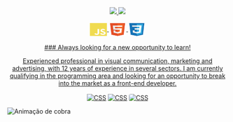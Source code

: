 

<div align="center">
  <a href="https://github.com/oneprogramm">
  <img height="180em" src="https://github-readme-stats.vercel.app/api?username=oneprogramm&show_icons=true&theme=tokyonight&include_all_commits=true&count_private=true"/>
  <img height="180em" src="https://github-readme-stats.vercel.app/api/top-langs/?username=oneprogramm&layout=compact&langs_count=6&theme=tokyonight"/>
</div>
<div align="center" style="display: inline_block">
  <br>
  <img align="center" alt="Js" height="30" width="40" src="https://raw.githubusercontent.com/devicons/devicon/master/icons/javascript/javascript-plain.svg ">
  
  <img align="center" alt="HTML" height="30" width="40" src="https://raw.githubusercontent.com/devicons/devicon/master/icons/html5/html5-original.svg ">
  
  <img align="center" alt="CSS" height="30" width="40" src="https://raw.githubusercontent.com/devicons/devicon/master/icons/css3/css3-original.svg ">
  
</div>
 
 <br>
 <div align="center">
  ### Always looking for a new opportunity to learn!

Experienced professional in visual communication, marketing and advertising, with 12 years of experience in several sectors. I am currently qualifying in the programming area and looking for an opportunity to break into the market as a front-end developer.
  </div>
   
  <div align="center" display: "flex" gap: "5px" >
    <a href= "https://www.instagram.com/lima.ceo/" target="_blank">
      <img align="center" alt="CSS" height="20" width="70" src="https://img.shields.io/badge/-Instagram-%23E4405F?style=for-the- badge&logo=instagram&logoColor=white" target="_blank"></a> 

  <a  href="https://www.linkedin.com/in/greendev/" target="_blank">
    <img align="center" alt="CSS" height="20" width="70"  src="https://img.shields.io/badge/-LinkedIn-%230077B5?style= for-the-badge&logo=linkedin&logoColor=white" target="_blank"></a>
  <a href = "mailto:greenprogramdev@gmail.com">
    <img align="center" alt="CSS" height="20" width="70"  src="https://img.shields.io/badge/-Gmail-%23333?style=for-the-badge&logo=gmail&logoColor=white" style='border-radius: 4px !important' destino="_blank"></a>
 </div>
  
  ![Animação de cobra](https://github.com/devemdobro/devemdobro/blob/output/github-contribution-grid-snake.svg)
</div>
